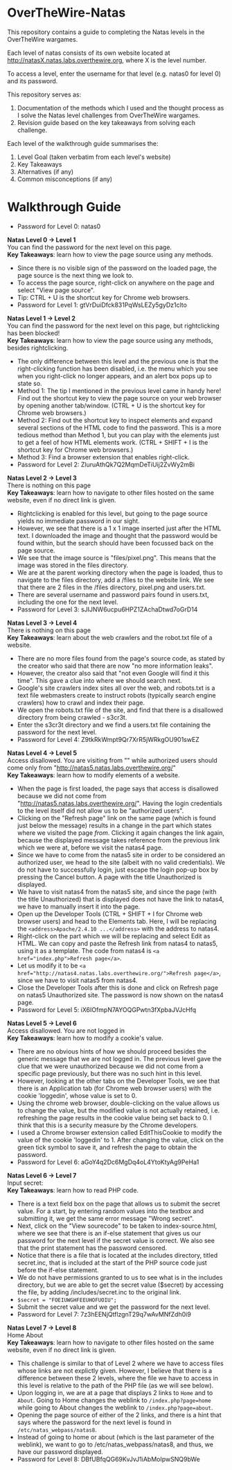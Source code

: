 # OverTheWire-Natas
This repository contains a guide to completing the Natas levels in the OverTheWire wargames.  

Each level of natas consists of its own website located at http://natasX.natas.labs.overthewire.org, where X is the level number.  

To access a level, enter the username for that level (e.g. natas0 for level 0) and its password.

This repository serves as:
1) Documentation of the methods which I used and the thought process as I solve the Natas level challenges from OverTheWire wargames.
2) Revision guide based on the key takeaways from solving each challenge.

Each level of the walkthrough guide summarises the:
1) Level Goal (taken verbatim from each level's website)
2) Key Takeaways
3) Alternatives (if any)
4) Common misconceptions (if any)

# Walkthrough Guide
* Password for Level 0: natas0  

**Natas Level 0 → Level 1**  
You can find the password for the next level on this page.  
**Key Takeaways**: learn how to view the page source using any methods.
* Since there is no visible sign of the password on the loaded page, the page source is the next thing we look to.
* To access the page source, right-click on anywhere on the page and select "View page source".
* Tip: CTRL + U is the shortcut key for Chrome web browsers.
* Password for Level 1: gtVrDuiDfck831PqWsLEZy5gyDz1clto

**Natas Level 1 → Level 2**  
You can find the password for the next level on this page, but rightclicking has been blocked!  
**Key Takeaways**: learn how to view the page source using any methods, besides rightclicking.
* The only difference between this level and the previous one is that the right-clicking function has been disabled, i.e. the menu which you see when you right-click no longer appears, and an alert box pops up to state so.
* Method 1: The tip I mentioned in the previous level came in handy here! Find out the shortcut key to view the page source on your web browser by opening another tab/window. (CTRL + U is the shortcut key for Chrome web browsers.)
* Method 2: Find out the shortcut key to inspect elements and expand several sections of the HTML code to find the password. This is a more tedious method than Method 1, but you can play with the elements just to get a feel of how HTML elements work. (CTRL + SHIFT + I is the shortcut key for Chrome web browsers.)
* Method 3: Find a browser extension that enables right-click.
* Password for Level 2: ZluruAthQk7Q2MqmDeTiUij2ZvWy2mBi

**Natas Level 2 → Level 3**  
There is nothing on this page  
**Key Takeaways**: learn how to navigate to other files hosted on the same website, even if no direct link is given.
* Rightclicking is enabled for this level, but going to the page source yields no immediate password in our sight.
* However, we see that there is a 1 x 1 image inserted just after the HTML text. I downloaded the image and thought that the password would be found within, but the search should have been focussed back on the page source.
* We see that the image source is "files/pixel.png". This means that the image was stored in the files directory.
* We are at the parent working directory when the page is loaded, thus to navigate to the files directory, add a /files to the website link. We see that there are 2 files in the /files directory, pixel.png and users.txt.
* There are several username and password pairs found in users.txt, including the one for the next level.
* Password for Level 3: sJIJNW6ucpu6HPZ1ZAchaDtwd7oGrD14

**Natas Level 3 → Level 4**  
There is nothing on this page  
**Key Takeaways**: learn about the web crawlers and the robot.txt file of a website.
* There are no more files found from the page's source code, as stated by the creator who said that there are now "no more information leaks".
* However, the creator also said that "not even Google will find it this time". This gave a clue into where we should search next.
* Google's site crawlers index sites all over the web, and robots.txt is a text file webmasters create to instruct robots (typically search engine crawlers) how to crawl and index their page.
* We open the robots.txt file of the site, and find that there is a disallowed directory from being crawled - s3cr3t.
* Enter the s3cr3t directory and we find a users.txt file containing the password for the next level.
* Password for Level 4: Z9tkRkWmpt9Qr7XrR5jWRkgOU901swEZ

**Natas Level 4 → Level 5**  
Access disallowed. You are visiting from "" while authorized users should come only from "http://natas5.natas.labs.overthewire.org/"  
**Key Takeaways**: learn how to modify elements of a website.
* When the page is first loaded, the page says that access is disallowed because we did not come from "http://natas5.natas.labs.overthewire.org/". Having the login credentials to the level itself did not allow us to be "authorized users".
* Clicking on the "Refresh page" link on the same page (which is found just below the message) results in a change in the part which states where we visited the page *from*. Clicking it again changes the link again, because the displayed message takes reference from the previous link which we were at, before we visit the natas4 page.
* Since we have to come from the natas5 site in order to be considered an authorized user, we head to the site (albeit with no valid credentials). We do not have to successfully login, just escape the login pop-up box by pressing the Cancel button. A page with the title Unauthorized is displayed.
* We have to visit natas4 from the natas5 site, and since the page (with the title Unauthorized) that is displayed does not have the link to natas4, we have to manually insert it into the page.
* Open up the Developer Tools (CTRL + SHIFT + I for Chrome web browser users) and head to the Elements tab. Here, I will be replacing the `<address>Apache/2.4.10 ...</address>` with the address to natas4.
* Right-click on the part which we will be replacing and select Edit as HTML. We can copy and paste the Refresh link from natas4 to natas5, using it as a template. The code from natas4 is `<a href="index.php">Refresh page</a>`.
* Let us modify it to be `<a href="http://natas4.natas.labs.overthewire.org/">Refresh page</a>`, since we have to visit natas5 from natas4.
* Close the Developer Tools after this is done and click on Refresh page on natas5 Unauthorized site. The password is now shown on the natas4 page.
* Password for Level 5: iX6IOfmpN7AYOQGPwtn3fXpbaJVJcHfq

**Natas Level 5 → Level 6**  
Access disallowed. You are not logged in  
**Key Takeaways**: learn how to modify a cookie's value.
* There are no obvious hints of how we should proceed besides the generic message that we are not logged in. The previous level gave the clue that we were unauthorized because we did not come from a specific page previously, but there was no such hint in this level.
* However, looking at the other tabs on the Developer Tools, we see that there is an Application tab (for Chrome web browser users) with the cookie 'loggedin', whose value is set to 0.
* Using the chrome web browser, double-clicking on the value allows us to change the value, but the modified value is not actually retained, i.e. refreshing the page results in the cookie value being set back to 0. I think that this is a security measure by the Chrome developers.
* I used a Chrome browser extension called EditThisCookie to modify the value of the cookie 'loggedin' to 1. After changing the value, click on the green tick symbol to save it, and refresh the page to obtain the password.
* Password for Level 6: aGoY4q2Dc6MgDq4oL4YtoKtyAg9PeHa1

**Natas Level 6 → Level 7**  
Input secret:  
**Key Takeaways**: learn how to read PHP code.
* There is a text field box on the page that allows us to submit the secret value. For a start, by entering random values into the textbox and submitting it, we get the same error message "Wrong secret".
* Next, click on the "View sourecode" to be taken to index-source.html, where we see that there is an if-else statement that gives us our password for the next level if the secret value is correct. We also see that the print statement has the password censored.
* Notice that there is a file that is located at the includes directory, titled secret.inc, that is included at the start of the PHP source code just before the if-else statement.
* We do not have permissions granted to us to see what is in the includes directory, but we are able to get the secret value ($secret) by accessing the file, by adding /includes/secret.inc to the original link.
* `$secret = "FOEIUWGHFEEUHOFUOIU";`
* Submit the secret value and we get the password for the next level.
* Password for Level 7: 7z3hEENjQtflzgnT29q7wAvMNfZdh0i9

**Natas Level 7 → Level 8**  
Home About  
**Key Takeaways**: learn how to navigate to other files hosted on the same website, even if no direct link is given.
* This challenge is similar to that of Level 2 where we have to access files whose links are not explictly given. However, I believe that there is a difference between these 2 levels, where the file we have to access in this level is relative to the path of the PHP file (as we will see below).
* Upon logging in, we are at a page that displays 2 links to `Home` and to `About`. Going to Home changes the weblink to `/index.php?page=home` while going to About changes the weblink to `/index.php?page=about`.
* Opening the page source of either of the 2 links, and there is a hint that says where the password for the next level is found in `/etc/natas_webpass/natas8`.
* Instead of going to home or about (which is the last parameter of the weblink), we want to go to /etc/natas_webpass/natas8, and thus, we have our password displayed.
* Password for Level 8: DBfUBfqQG69KvJvJ1iAbMoIpwSNQ9bWe
